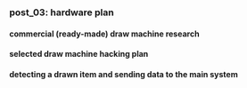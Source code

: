 ### post_03: hardware plan

#### commercial (ready-made) draw machine research

#### selected draw machine hacking plan

#### detecting a drawn item and sending data to the main system
